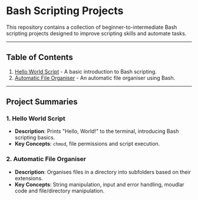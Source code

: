 # Bash Scripting Projects

This repository contains a collection of beginner-to-intermediate Bash scripting projects designed to improve scripting skills and automate tasks.

---

## Table of Contents
1. [Hello World Script](hello-world/) - A basic introduction to Bash scripting.
2. [Automatic File Organiser](automatic-file-organisation/) - An automatic file organiser using Bash.

---

## Project Summaries

### 1. Hello World Script
- **Description**: Prints "Hello, World!" to the terminal, introducing Bash scripting basics.
- **Key Concepts**: `chmod`, file permissions and script execution.


### 2. Automatic File Organiser
- **Description**: Organises files in a directory into subfolders based on their extensions.
- **Key Concepts**: String manipulation, input and error handling, moudlar code and file/directory manipulation.
